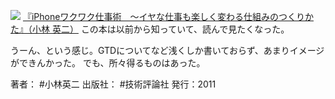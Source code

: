 
[![](https://images-fe.ssl-images-amazon.com/images/I/41h%2Bj-3LxbL._SL160_.jpg)](http://www.amazon.co.jp/exec/obidos/ASIN/4774145742/choiyaki81-22/ref=nosim)
[『iPhoneワクワク仕事術　〜イヤな仕事も楽しく変わる仕組みのつくりかた』（小林 英二）](http://www.amazon.co.jp/exec/obidos/ASIN/4774145742/choiyaki81-22/ref=nosim)
この本は以前から知っていて、読んで見たくなった。

うーん、という感じ。GTDについてなど浅くしか書いておらず、あまりイメージができんかった。
でも、所々得るものはあった。

著者： #小林英二 
出版社： #技術評論社
発行：2011
